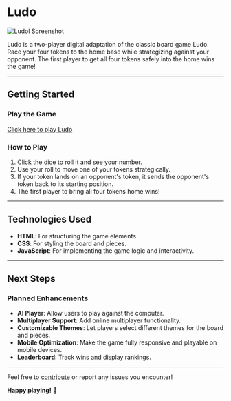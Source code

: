 # **Ludo**

![Ludol Screenshot](https://i.postimg.cc/5NfyCm7D/Screenshot-2024-11-20-182353.png)

Ludo is a two-player digital adaptation of the classic board game Ludo. Race your four tokens to the home base while strategizing against your opponent. The first player to get all four tokens safely into the home wins the game!

---

## **Getting Started**

### **Play the Game**
[Click here to play Ludo](https://embarrassed-cloth.surge.sh)

### **How to Play**
1. Click the dice to roll it and see your number.
2. Use your roll to move one of your tokens strategically.
3. If your token lands on an opponent's token, it sends the opponent's token back to its starting position.
4. The first player to bring all four tokens home wins!

---

## **Technologies Used**

- **HTML**: For structuring the game elements.
- **CSS**: For styling the board and pieces.
- **JavaScript**: For implementing the game logic and interactivity.

---

## **Next Steps**

### **Planned Enhancements**
- **AI Player**: Allow users to play against the computer.
- **Multiplayer Support**: Add online multiplayer functionality.
- **Customizable Themes**: Let players select different themes for the board and pieces.
- **Mobile Optimization**: Make the game fully responsive and playable on mobile devices.
- **Leaderboard**: Track wins and display rankings.

---

Feel free to [contribute](https://github.com/AbdulSalam0123/Project-Ludo) or report any issues you encounter!

**Happy playing! 🎲**

